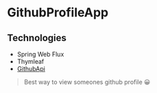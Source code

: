 # GithubProfileApp
## Technologies
  - Spring Web Flux
  - Thymleaf
  - [GithubApi](https://api.github.com/users)
>Best way to view someones github profile 😀
